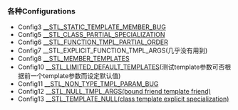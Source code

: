 ### 各种Configurations

- Config3 [__STL_STATIC_TEMPLATE_MEMBER_BUG](./StaticTemplateMember.cpp)
- Config5 [__STL_CLASS_PARTIAL_SPECIALIZATION](./ClassPartialSpecialization.cpp)
- Config6 [__STL_FUNCTION_TMPL_PARTIAL_ORDER](./FunctionTmplPartialOrder.cpp)
- Config7 __STL_EXPLICIT_FUNCTION_TMPL_ARGS(几乎没有用到)
- Config8 [__STL_MEMBER_TEMPLATES](MemberTemplate.cpp)
- Config10 [__STL_LIMITED_DEFAULT_TEMPLATES](LimitedDefaultTmpl.cpp)(测试template参数可否根据前一个template参数而设定默认值)
- Config11 [__STL_NON_TYPE_TMPL_PARAM_BUG](./NonTypeTmplParam.cpp)
- Config12 [__STL_NULL_TMPL_ARGS(bound friend template friend)](./BoundFriendTemplate.cpp)
- Config13 [__STL_TEMPLATE_NULL(class template explicit specialization)](TemplateNull.cpp)
